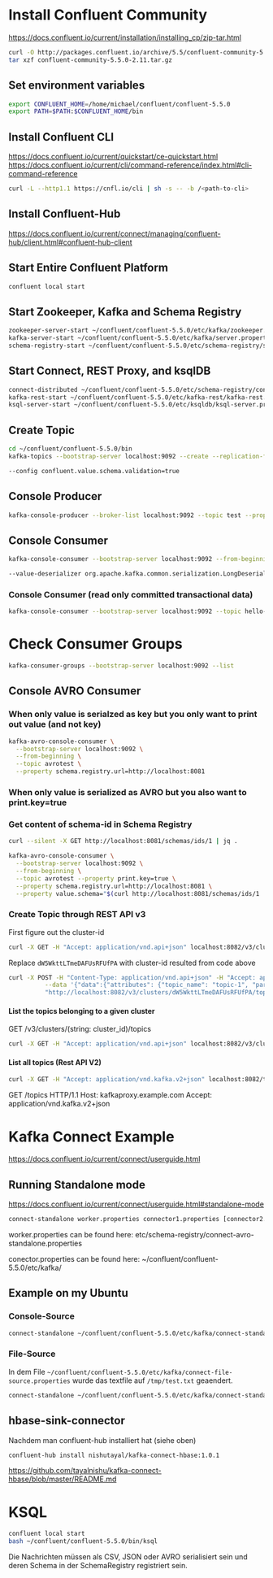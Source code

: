 # Install Confluent Community
https://docs.confluent.io/current/installation/installing_cp/zip-tar.html

```bash
curl -O http://packages.confluent.io/archive/5.5/confluent-community-5.5.0-2.11.tar.gz
tar xzf confluent-community-5.5.0-2.11.tar.gz
```

## Set environment variables
```bash
export CONFLUENT_HOME=/home/michael/confluent/confluent-5.5.0
export PATH=$PATH:$CONFLUENT_HOME/bin
```

## Install Confluent CLI
https://docs.confluent.io/current/quickstart/ce-quickstart.html
https://docs.confluent.io/current/cli/command-reference/index.html#cli-command-reference

```bash
curl -L --http1.1 https://cnfl.io/cli | sh -s -- -b /<path-to-cli>
```

## Install Confluent-Hub
https://docs.confluent.io/current/connect/managing/confluent-hub/client.html#confluent-hub-client

## Start Entire Confluent Platform
```bash
confluent local start
```

## Start Zookeeper, Kafka and Schema Registry
```bash
zookeeper-server-start ~/confluent/confluent-5.5.0/etc/kafka/zookeeper.properties
kafka-server-start ~/confluent/confluent-5.5.0/etc/kafka/server.properties
schema-registry-start ~/confluent/confluent-5.5.0/etc/schema-registry/schema-registry.properties
```

## Start Connect, REST Proxy, and ksqlDB
```bash
connect-distributed ~/confluent/confluent-5.5.0/etc/schema-registry/connect-avro-distributed.properties
kafka-rest-start ~/confluent/confluent-5.5.0/etc/kafka-rest/kafka-rest.properties
ksql-server-start ~/confluent/confluent-5.5.0/etc/ksqldb/ksql-server.properties
```

## Create Topic
```bash
cd ~/confluent/confluent-5.5.0/bin
kafka-topics --bootstrap-server localhost:9092 --create --replication-factor 1 --partitions 1 --topic test

--config confluent.value.schema.validation=true
```

## Console Producer
```bash
kafka-console-producer --broker-list localhost:9092 --topic test --property "parse.key=true" --property "key.separator=:::"
```

## Console Consumer
```bash
kafka-console-consumer --bootstrap-server localhost:9092 --from-beginning --property print.key=true --property print.value=true --topic test

--value-deserializer org.apache.kafka.common.serialization.LongDeserializer
```

### Console Consumer (read only committed transactional data)
```bash
kafka-console-consumer --bootstrap-server localhost:9092 --topic hello-world-topic --from-beginning --property print.key=true --property print.value=true --isolation.level=read_committed
```

# Check Consumer Groups
```bash
kafka-consumer-groups --bootstrap-server localhost:9092 --list
```

## Console AVRO Consumer
### When only value is serialzed as key but you only want to print out value (and not key)
```bash
kafka-avro-console-consumer \
  --bootstrap-server localhost:9092 \
  --from-beginning \
  --topic avrotest \
  --property schema.registry.url=http://localhost:8081
```

### When only value is serialized as AVRO but you also want to print.key=true

### Get content of schema-id in Schema Registry
```bash
curl --silent -X GET http://localhost:8081/schemas/ids/1 | jq .
```

```bash
kafka-avro-console-consumer \
  --bootstrap-server localhost:9092 \
  --from-beginning \
  --topic avrotest --property print.key=true \
  --property schema.registry.url=http://localhost:8081 \
  --property value.schema="$(curl http://localhost:8081/schemas/ids/1 | jq -r .schema)"
```




### Create Topic through REST API v3
First figure out the cluster-id

```bash
curl -X GET -H "Accept: application/vnd.api+json" localhost:8082/v3/clusters
```

Replace `dW5WkttLTmeDAFUsRFUfPA` with cluster-id resulted from code above

```bash
curl -X POST -H "Content-Type: application/vnd.api+json" -H "Accept: application/vnd.api+json" \
          --data '{"data":{"attributes": {"topic_name": "topic-1", "partitions_count": 2, "replication_factor": 1, "configs": [{"name": "cleanup.policy","value": "compact"}]}}}' \
          "http://localhost:8082/v3/clusters/dW5WkttLTmeDAFUsRFUfPA/topics"
```


#### List the topics belonging to a given cluster
GET /v3/clusters/(string: cluster_id)/topics

```bash
curl -X GET -H "Accept: application/vnd.api+json" localhost:8082/v3/clusters/fSe8TRhJSruY4UzPBYm4tA/topics 
```


#### List all topics (Rest API V2)
```bash
curl -X GET -H "Accept: application/vnd.kafka.v2+json" localhost:8082/topics 
```


GET /topics HTTP/1.1
Host: kafkaproxy.example.com
Accept: application/vnd.kafka.v2+json





# Kafka Connect Example
https://docs.confluent.io/current/connect/userguide.html

## Running Standalone mode
https://docs.confluent.io/current/connect/userguide.html#standalone-mode

```bash
connect-standalone worker.properties connector1.properties [connector2.properties connector3.properties ...]
```

worker.properties can be found here:
etc/schema-registry/connect-avro-standalone.properties

conector.properties can be found here:
~/confluent/confluent-5.5.0/etc/kafka/


## Example on my Ubuntu


### Console-Source
```bash
connect-standalone ~/confluent/confluent-5.5.0/etc/kafka/connect-standalone.properties ~/confluent/confluent-5.5.0/etc/kafka/connect-console-source.properties
```


### File-Source
In dem File `~/confluent/confluent-5.5.0/etc/kafka/connect-file-source.properties` wurde das textfile auf `/tmp/test.txt` geaendert.

```bash
connect-standalone ~/confluent/confluent-5.5.0/etc/kafka/connect-standalone.properties ~/confluent/confluent-5.5.0/etc/kafka/connect-file-source.properties
```


## hbase-sink-connector
Nachdem man confluent-hub installiert hat (siehe oben)

```bash
confluent-hub install nishutayal/kafka-connect-hbase:1.0.1
```
https://github.com/tayalnishu/kafka-connect-hbase/blob/master/README.md


# KSQL
```bash
confluent local start
bash ~/confluent/confluent-5.5.0/bin/ksql
```

Die Nachrichten müssen als CSV, JSON oder AVRO serialisiert sein und deren Schema in der SchemaRegistry registriert sein.
